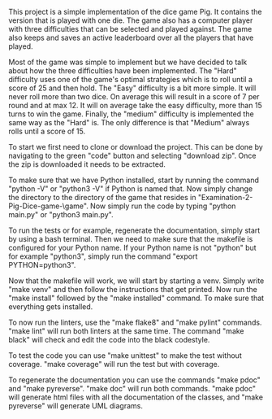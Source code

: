 This project is a simple implementation of the dice game Pig. It contains the version that is played with one die.
The game also has a computer player with three difficulties that can be selected and played against.
The game also keeps and saves an active leaderboard over all the players that have played.


Most of the game was simple to implement but we have decided to talk about how the three difficulties have been implemented.
The "Hard" difficulty uses one of the game's optimal strategies which is to roll until a score of 25 and then hold.
The "Easy" difficulty is a bit more simple. It will never roll more than two dice. On average this will result in a score of 7 per round and at max 12.
It will on average take the easy difficulty, more than 15 turns to win the game. 
Finally, the "medium" difficulty is implemented the same way as the "Hard" is.
The only difference is that "Medium" always rolls until a score of 15.


To start we first need to clone or download the project.
This can be done by navigating to the green "code" button and selecting "download zip".
Once the zip is downloaded it needs to be extracted.

To make sure that we have Python installed, start by running the command "python -V" or "python3 -V" if Python is named that.
Now simply change the directory to the directory of the game that resides in "Examination-2-Pig-Dice-game-\game".
Now simply run the code by typing "python main.py" or "python3 main.py".

To run the tests or for example, regenerate the documentation, simply start by using a bash terminal. 
Then we need to make sure that the makefile is configured for your Python name.
If your Python name is not "python" but for example "python3", simply run the command "export PYTHON=python3".

Now that the makefile will work, we will start by starting a venv. Simply write "make venv" and then follow the instructions that get printed.
Now run the "make install" followed by the "make installed" command. To make sure that everything gets installed.

To now run the linters, use the "make flake8" and "make pylint" commands. "make lint" will run both linters at the same time.
The command "make black" will check and edit the code into the black codestyle.

To test the code you can use "make unittest" to make the test without coverage. "make coverage" will run the test but with coverage.

To regenerate the documentation you can use the commands "make pdoc" and "make pyreverse". "make doc" will run both commands.
"make pdoc" will generate html files with all the documentation of the classes, and "make pyreverse" will generate UML diagrams.

